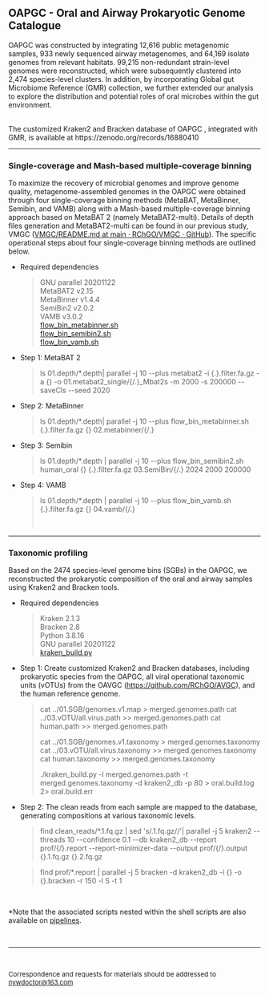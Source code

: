 ## OAPGC -  Oral and Airway Prokaryotic Genome Catalogue

OAPGC was constructed by integrating 12,616 public metagenomic samples, 933 newly sequenced airway metagenomes, and 64,169 isolate genomes from relevant habitats. 99,215 non-redundant strain-level genomes were reconstructed, which were subsequently clustered into 2,474 species-level clusters. In addition, by incorporating Global gut Microbiome Reference (GMR) collection, we further extended our analysis to explore the distribution and potential roles of oral microbes within the gut environment.</font>

<br>
The customized Kraken2 and Bracken database of OAPGC , integrated with GMR, is available at https://zenodo.org/records/16880410
<br>

------

### Single-coverage and Mash-based multiple-coverage binning

To maximize the recovery of microbial genomes and improve genome quality, metagenome-assembled genomes in the OAPGC were obtained through four single-coverage binning methods (MetaBAT, MetaBinner, Semibin, and VAMB) along with a Mash-based multiple-coverage binning  approach based on MetaBAT 2 (namely MetaBAT2-multi). Details of depth files generation and MetaBAT2-multi can be found in our previous study,  VMGC ([VMGC/README.md at main · RChGO/VMGC · GitHub](https://github.com/RChGO/VMGC/blob/main/README.md)). The specific operational steps about four single-coverage binning methods are outlined below.

- Required dependencies

  > GNU parallel 20201122<br>
  > MetaBAT2 v2.15<br>
  > MetaBinner v1.4.4<br>
  > SemiBin2 v2.0.2<br>
  > VAMB v3.0.2<br>
  > [flow_bin_metabinner.sh](https://github.com/NiYawen/OAPGC/blob/main/pipelines/flow_bin_metabinner.sh)<br>
  > [flow_bin_semibin2.sh](https://github.com/NiYawen/OAPGC/blob/main/pipelines/flow_bin_semibin2.sh)<br>
  > [flow_bin_vamb.sh](https://github.com/NiYawen/OAPGC/blob/main/pipelines/flow_bin_vamb.sh)<br>

- Step 1: MetaBAT 2

  > ls 01.depth/*.depth| parallel  -j 10 --plus metabat2 -i {.}.filter.fa.gz -a {} -o 01.metabat2_single/{/.}_Mbat2s -m 2000 -s 200000 --saveCls --seed 2020

- Step 2: MetaBinner

  > ls 01.depth/*.depth| parallel -j 10 --plus flow_bin_metabinner.sh {.}.filter.fa.gz {} 02.metabinner/{/.}

- Step 3:  Semibin

  > ls 01.depth/*.depth | parallel -j 10  --plus flow_bin_semibin2.sh human_oral {} {.}.filter.fa.gz 03.SemiBin/{/.} 2024 2000 200000 

- Step 4: VAMB

  > ls 01.depth/*.depth | parallel -j 10 --plus flow_bin_vamb.sh  {.}.filter.fa.gz  {}  04.vamb/{/.} 
  >
  > <br>

------

### Taxonomic profiling

Based on the 2474 species-level genome bins (SGBs) in the OAPGC, we reconstructed the prokaryotic composition of the oral and airway samples using Kraken2 and Bracken tools.

- Required dependencies

  > Kraken 2.1.3<br>
  > Bracken 2.8<br>
  > Python 3.8.16<br>
  > GNU parallel 20201122<br>
  > [kraken_build.py](https://github.com/NiYawen/OAPGC/blob/main/pipelines/kraken_build.py)<br>

- Step 1: Create customized Kraken2 and Bracken databases, including  prokaryotic species from the OAPGC, all viral operational taxonomic units (vOTUs) from the OAVGC (https://github.com/RChGO/AVGC), and the human reference genome.

  > cat ../01.SGB/genomes.v1.map  > merged.genomes.path
  > cat ../03.vOTU/all.virus.path >> merged.genomes.path 
  > cat human.path >> merged.genomes.path 
  >
  > cat ../01.SGB/genomes.v1.taxonomy  > merged.genomes.taxonomy
  > cat ../03.vOTU/all.virus.taxonomy >> merged.genomes.taxonomy 
  > cat human.taxonomy >> merged.genomes.taxonomy 
  >
  > ./kraken_build.py -l merged.genomes.path -t merged.genomes.taxonomy -d kraken2_db -p 80 > oral.build.log 2> oral.build.err<br>

- Step 2: The clean reads from each sample are mapped to the database, generating compositions at various taxonomic levels.

  > find clean_reads/*.1.fq.gz | sed 's/.1.fq.gz//'| parallel -j 5 kraken2 --threads 10 --confidence 0.1 --db kraken2_db --report prof/{/}.report --report-minimizer-data --output prof/{/}.output {}.1.fq.gz {}.2.fq.gz

  > find prof/*.report | parallel -j 5 bracken -d kraken2_db -i {} -o {}.bracken -r 150 -l S -t 1

<br>

*Note that the associated scripts nested within the shell scripts are also available on [pipelines](https://github.com/NiYawen/OAPGC/tree/main/pipelines).

<br>

------

<br>

<font size=2> Correspondence and requests for materials should be addressed to nywdoctor@163.com </font>


